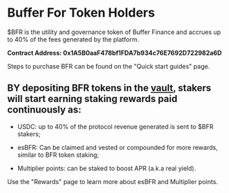 # Buffer For Token Holders

$BFR is the utility and governance token of Buffer Finance and accrues up to 40% of the fees generated by the platform. 

**Contract Address: 0x1A5B0aaF478bf1FDA7b934c76E7692D722982a6D**

Steps to purchase BFR can be found on the "Quick start guides" page. 

## BY depositing BFR tokens in the [vault](https://app.buffer.finance/#/earn), stakers will start earning staking rewards paid continuously as:

- USDC: up to 40% of the protocol revenue generated is sent to $BFR stakers;

- esBFR: Can be claimed and vested or compounded for more rewards, similar to BFR token staking;

- Multiplier points: can be staked to boost APR (a.k.a real yield).


Use the "Rewards" page to learn more about esBFR and Multiplier points.

